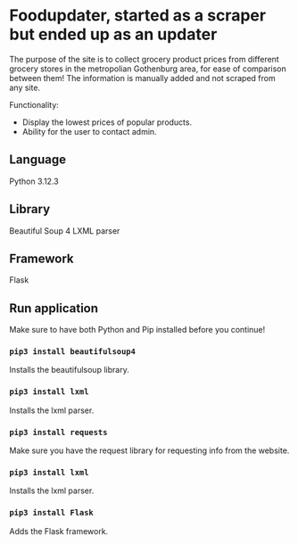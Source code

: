 # Foodupdater, started as a scraper but ended up as an updater

The purpose of the site is to collect grocery product prices from different grocery stores in the metropolian Gothenburg area, for ease of comparison between them!
The information is manually added and not scraped from any site.

Functionality:
* Display the lowest prices of popular products.
* Ability for the user to contact admin.

## Language

Python 3.12.3
  
## Library

Beautiful Soup 4
LXML parser 

## Framework

Flask

## Run application

Make sure to have both Python and Pip installed before you continue!

### `pip3 install beautifulsoup4 `

Installs the beautifulsoup library.

### `pip3 install lxml `

Installs the lxml parser.

### `pip3 install requests`

Make sure you have the request library for requesting info from the website.

### `pip3 install lxml `

Installs the lxml parser.

### `pip3 install Flask `

Adds the Flask framework.
